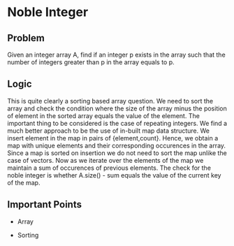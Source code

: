 # Noble Integer

## Problem

Given an integer array A, find if an integer p exists in the array such that the number of integers greater than p in the array equals to p.

## Logic

This is quite clearly a sorting based array question. We need to sort the array and check the condition where the size of the array minus the position of element in the sorted array equals the value of the element. The important thing to be considered is the case of repeating integers. We find a much better approach to be the use of in-built map data structure. We insert element in the map in pairs of {element,count}. Hence, we obtain a map with unique elements and their corresponding occurences in the array. Since a map is sorted on insertion we do not need to sort the map unlike the case of vectors. Now as we iterate over the elements of the map we maintain a sum of occurences of previous elements. The check for the noble integer is whether A.size() - sum equals the value of the current key of the map.

## Important Points

- Array

- Sorting